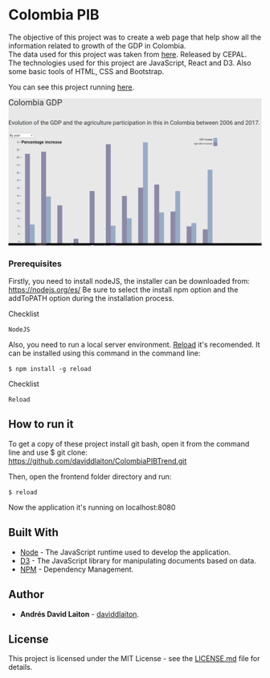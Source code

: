 # Colombia PIB

The objective of this project was to create a web page that help show all the information related to growth of the GDP in Colombia.   
The data used for this project was taken from [here](http://estadisticas.cepal.org/cepalstat/Portada.html). Released by CEPAL.
The technologies used for this project are JavaScript, React and D3. Also some basic tools of HTML, CSS and Bootstrap.

You can see this project running [here](https://daviddlaiton.github.io/ColombiaPIBTrend).

![Screenshot of the project](/images/thumbnail.PNG)

### Prerequisites

Firstly, you need to install nodeJS, the installer can be downloaded from: https://nodejs.org/es/
Be sure to select the install npm option and the addToPATH option during the installation process.

Checklist
```
NodeJS
```

Also, you need to run a local server environment. [Reload](https://www.npmjs.com/package/reload) it's recomended. 
It can be installed using this command in the command line:
```
$ npm install -g reload
```

Checklist
```
Reload
```

## How to run it
To get a copy of these project install git bash, open it from the command line and use 
$ git clone: https://github.com/daviddlaiton/ColombiaPIBTrend.git

Then, open the frontend folder directory and run:

```
$ reload
```

Now the application it's running on localhost:8080
## Built With

* [Node](https://nodejs.org/es/) - The JavaScript runtime used to develop the application.
* [D3](https://d3js.org/) - The JavaScript library for manipulating documents based on data.
* [NPM](https://www.npmjs.com/) - Dependency Management.

## Author

* **Andrés David Laiton** - [daviddlaiton](https://github.com/daviddlaiton).

## License

This project is licensed under the MIT License - see the [LICENSE.md](LICENSE) file for details.